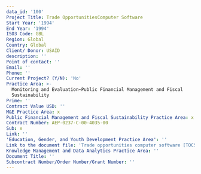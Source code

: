 ```yaml
---
data_id: '100'
Project Title: Trade OpportunitiesComputer Software
Start Year: '1994'
End Year: '1994'
ISO3 Code: GBL
Region: Global
Country: Global
Client/ Donor: USAID
description: ''
Point of contact: ''
Email: ''
Phone: ''
Current Project? (Y/N): 'No'
Practice Area: >-
  Monitoring and Evaluation~Public Financial Management and Fiscal
  Sustainability
Prime: ''
Contract Value USD: ''
M&E Practice Area: x
Public Financial Management and Fiscal Sustainability Practice Area: x
Contract Number: AEP-0237-C-00-4035-00
Sub: x
Link: ''
'Education, Gender, and Youth Development Practice Area': ''
Link to the document file: 'Trade opportunities computer software [TOCS] : system overview and proposal'
Knowledge Management and Data Analytics Practice Area: ''
Document Title: ''
Subcontract Number/Order Number/Grant Number: ''
---
```

